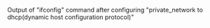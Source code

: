 Output of "ifconfig" command after configuring "private_network to dhcp(dynamic host configuration protocol)"
